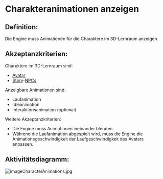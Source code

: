 # Charakteranimationen anzeigen


## Definition:

Die Engine muss Animationen für die Charaktere im 3D-Lernraum anzeigen.


## Akzeptanzkriterien:

Charaktere im 3D-Lernraum sind:
- [Avatar](Avatar-GE.md)
- [Story](Storyelement-GE.md)-[NPCs](NPC-GE.md)

Anzeigbare Animationen sind:
- Laufanimation
- Idleanimation
- Interaktionsanimation (optional)

Weitere Akzeptanzkriterien:
- Die Engine muss Animationen ineinander blenden.
- Während die Laufanimation abgespielt wird, muss die Engine die Animationsgeschwindigkeit der Laufgeschwindigkeit des Avatars anpassen.


## Aktivitätsdiagramm:

![imageCharacterAnimations.jpg](imageCharacterAnimations.jpg)


